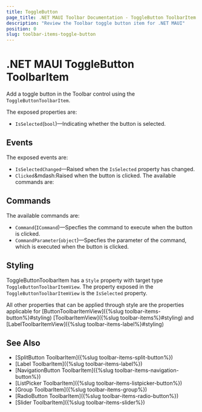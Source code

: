 ```yaml
---
title: ToggleButton
page_title: .NET MAUI Toolbar Documentation - ToggleButton ToolbarItem
description: "Review the Toolbar toggle button item for .NET MAUI"
position: 0
slug: toolbar-items-toggle-button
---
```


# .NET MAUI ToggleButton ToolbarItem

Add a toggle button in the Toolbar control using the `ToggleButtonToolbarItem`.

The exposed properties are:

* `IsSelected`(`bool`)&mdash;Indicating whether the button is selected.

## Events

The exposed events are:

* `IsSelectedChanged`&mdash;Raised when the `IsSelected` property has changed.
* `Clicked`&mdash:Raised when the button is clicked.
The available commands are:

## Commands 

The available commands are:

* `Command`(`ICommand`)&mdash;Specfies the command to execute when the button is clicked.
* `CommandParameter`(`object`)&mdash;Specfies the parameter of the command, which is executed when the button is clicked.

## Styling

ToggleButtonToolbarItem has a `Style` property with target type `ToggleButtonToolbarItemView`. The property exposed in the `ToggleButtonToolbarItemView` is the `IsSelected` property.

All other properties that can be applied through style are the properties applicable for [ButtonToolbarItemView]({%slug toolbar-items-button%}#styling) [ToolbarItemView]({%slug toolbar-items%}#styling) and [LabelToolbarItemView]({%slug toolbar-items-label%}#styling)

## See Also

- [SplitButton ToolbarItem]({%slug toolbar-items-split-button%})
- [Label ToolbarItem]({%slug toolbar-items-label%})
- [NavigationButton ToolbarItem]({%slug toolbar-items-navigation-button%})
- [ListPicker ToolbarItem]({%slug toolbar-items-listpicker-button%})
- [Group ToolbarItem]({%slug toolbar-items-group%})
- [RadioButton ToolbarItem]({%slug toolbar-items-radio-button%})
- [Slider ToolbarItem]({%slug toolbar-items-slider%})
